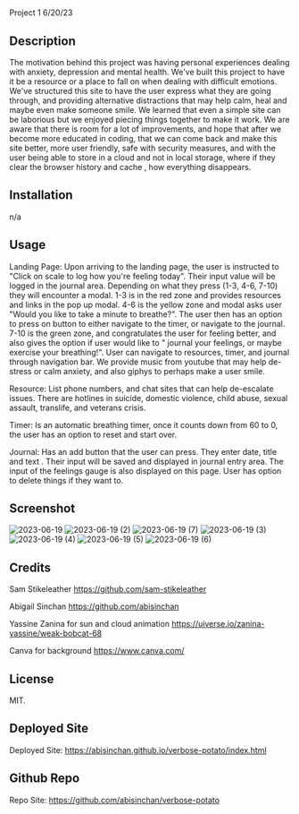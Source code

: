 # <verbose-potatoe>
Project 1 6/20/23

## Description
The motivation behind this project was having personal experiences dealing with anxiety, depression and mental health. We've built this project to have it be a resource or a place to fall on when dealing with difficult emotions. We've structured this site to have the user express what they are going through, and providing alternative distractions that may help calm, heal and maybe even make someone smile. We learned that even a simple site can be laborious but we enjoyed piecing things together to make it work. We are aware that there is room for a lot of improvements, and hope that after we become more educated in coding, that we can come back and make this site better, more user friendly, safe with security measures, and with the user being able to  store in a cloud and not in local storage, where if they clear the browser history and cache , how everything disappears. 

## Installation
n/a

## Usage
Landing Page:
Upon arriving to the landing page, the user is instructed to "Click on scale to log how you're feeling today". Their input value will be logged in the journal area. Depending on what they press (1-3, 4-6, 7-10) they will encounter a modal. 1-3 is in the red zone and provides resources and links in the pop up modal. 4-6 is the yellow zone and modal asks user "Would you like to take a minute to breathe?". The user then has an option to press on button to either navigate to the timer, or navigate to the journal. 7-10 is the green zone, and congratulates the user for feeling better, and also gives the option if user would like to " journal your feelings, or maybe exercise your breathing!". User can navigate to resources, timer, and journal through navigation bar. We provide music from youtube that may help de-stress or calm anxiety, and also giphys to perhaps make a user smile. 

Resource:
List phone numbers, and chat sites that can help de-escalate issues. There are hotlines in suicide, domestic violence, child abuse, sexual assault, translife, and veterans crisis. 

Timer:
Is an automatic breathing timer, once it counts down from 60 to 0, the user has an option to reset and start over. 

Journal: 
Has an add button that the user can press. They enter date, title and text . Their input will be saved and displayed in journal entry area. The input of the feelings gauge is also displayed on this page. User has option to delete things if they want to. 

## Screenshot
![2023-06-19](https://github.com/abisinchan/verbose-potato/assets/132783183/3ead7b53-342d-4b98-ba1e-f9876cb122fe)
![2023-06-19 (2)](https://github.com/abisinchan/verbose-potato/assets/132783183/d7e26f42-1c9a-4e41-816f-ef880ef7e0ed)
![2023-06-19 (7)](https://github.com/abisinchan/verbose-potato/assets/132783183/f5b3f17c-b430-40c8-ad86-928eb289285f)
![2023-06-19 (3)](https://github.com/abisinchan/verbose-potato/assets/132783183/80bdae9d-b341-4a68-91ab-345f3a79c8a8)
![2023-06-19 (4)](https://github.com/abisinchan/verbose-potato/assets/132783183/b9214720-d25e-4c50-8638-a54d3714c271)
![2023-06-19 (5)](https://github.com/abisinchan/verbose-potato/assets/132783183/41e317ca-7cc3-4204-9a0c-9f04accc7361)
![2023-06-19 (6)](https://github.com/abisinchan/verbose-potato/assets/132783183/68c737b7-d391-4896-94a1-67cb8016d5bf)


## Credits
Sam Stikeleather
https://github.com/sam-stikeleather

Abigail Sinchan
https://github.com/abisinchan

Yassine Zanina for sun and cloud animation
https://uiverse.io/zanina-yassine/weak-bobcat-68

Canva for background
https://www.canva.com/



## License
MIT. 

## Deployed Site
Deployed Site:
https://abisinchan.github.io/verbose-potato/index.html

## Github Repo
Repo Site:
https://github.com/abisinchan/verbose-potato




